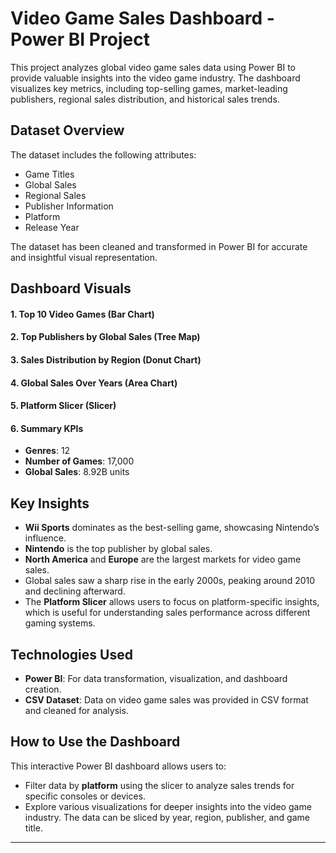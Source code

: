 # Video Game Sales Dashboard - Power BI Project

This project analyzes global video game sales data using Power BI to provide valuable insights into the video game industry. The dashboard visualizes key metrics, including top-selling games, market-leading publishers, regional sales distribution, and historical sales trends.

## Dataset Overview

The dataset includes the following attributes:
- Game Titles
- Global Sales
- Regional Sales 
- Publisher Information
- Platform
- Release Year

The dataset has been cleaned and transformed in Power BI for accurate and insightful visual representation.

## Dashboard Visuals

#### 1. Top 10 Video Games (Bar Chart)
#### 2. Top Publishers by Global Sales (Tree Map)
#### 3. Sales Distribution by Region (Donut Chart)
#### 4. Global Sales Over Years (Area Chart)
#### 5. Platform Slicer (Slicer)
#### 6. Summary KPIs
- **Genres**: 12  
- **Number of Games**: 17,000  
- **Global Sales**: 8.92B units

## Key Insights
- **Wii Sports** dominates as the best-selling game, showcasing Nintendo’s influence.
- **Nintendo** is the top publisher by global sales.
- **North America** and **Europe** are the largest markets for video game sales.
- Global sales saw a sharp rise in the early 2000s, peaking around 2010 and declining afterward.
- The **Platform Slicer** allows users to focus on platform-specific insights, which is useful for understanding sales performance across different gaming systems.

## Technologies Used
- **Power BI**: For data transformation, visualization, and dashboard creation.
- **CSV Dataset**: Data on video game sales was provided in CSV format and cleaned for analysis.

## How to Use the Dashboard
This interactive Power BI dashboard allows users to:
- Filter data by **platform** using the slicer to analyze sales trends for specific consoles or devices.
- Explore various visualizations for deeper insights into the video game industry. The data can be sliced by year, region, publisher, and game title.

---
